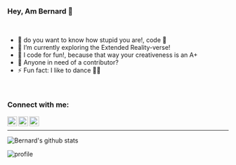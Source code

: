 ### Hey, Am Bernard 🤠

<br />

- 🔐 do you want to know how stupid you are!, code 🐼
- 🌱 I’m currently exploring the Extended Reality-verse!
- 🦘 I code for fun!, because that way your creativeness is an A+
- 🤗 Anyone in need of a contributor?
- ⚡ Fun fact: I like to dance 🤸‍♂️

<br/>

### Connect with me:

[<img align="left" alt="twitter  | Twitter" width="22px" color="#ffffff" src="https://cdn.jsdelivr.net/npm/simple-icons@v3/icons/twitter.svg" />][twitter]
[<img align="left" alt="linkedin | LinkedIn" width="22px" src="https://cdn.jsdelivr.net/npm/simple-icons@v3/icons/linkedin.svg" />][linkedin]
[<img align="left" alt="Instagram | Instagram" width="22px" src="https://cdn.jsdelivr.net/npm/simple-icons@v3/icons/instagram.svg" />][instagram]

<br />



---

![Bernard's github stats](https://github-readme-stats.vercel.app/api?username=bernardMasika&show_icons=true&hide_border=true&count_private=true&theme=dark)


![profile](https://komarev.com/ghpvc/?username=bernardMasika)




[twitter]: https://twitter.com/bernard_masika
[instagram]: https://www.instagram.com/bernard_masika/
[linkedin]: https://www.linkedin.com/in/bernard_masika/
